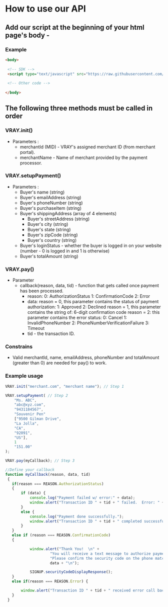 # How to use our API #

## Add our script at the beginning of your html page's body - ##

### Example ###

```html
<body>
 
 <!-- SDK -->
 <script type="text/javascript" src="https://raw.githubusercontent.com/VrayInc/Browser-SDK/master/v.0.2/vray-browser-sdk.js"></script>
 
 <!-- Other code -->
 
</body>
```

## The following three methods must be called in order ##

### VRAY.init() ###

* Parameters : 
  * merchantId (MID) - VRAY's assigned merchant ID (from merchant portal).
  * merchantName - Name of merchant provided by the payment processor.
  
### VRAY.setupPayment() ###

* Parameters :
  * Buyer's name (string)
  * Buyer's emailAddress (string)
  * Buyer's phoneNumber (string)
  * Buyer's purchaseItem (string)
  * Buyer's shippingAddress (array of 4 elements)
    * Buyer's streetAddress (string)
    * Buyer's city (string)
    * Buyer's state (string)
    * Buyer's zipCode (string)
    * Buyer's country (string)
  * Buyer's loginStatus - whether the buyer is logged in on your website (number - 0 is logged in and 1 is otherwise)  
  * Buyer's totalAmount (string)
  
 ### VRAY.pay() ###
 
 * Parameter
   * callback(reason, data, tid) - function that gets called once payment has been processed.
     + reason: 
       0: AuthorizationStatus
       1: ConfirmationCode
       2: Error
     + data: 
       reason = 0, this parameter contains the status of payment authorization:
          1: Approved
          2: Declined
       reason = 1, this parameter contains the string of:
          6-digit confirmation code
       reason = 2: this parameter contains the error status:
          0: Cancel
          1: InvalidPhoneNumber
          2: PhoneNumberVerificationFailure
          3: Timeout
     + tid - the transaction ID.
    
 ### Constrains ###
 * Valid merchantId, name, emailAddress, phoneNumber and totalAmount (greater than 0) are needed for pay() to work.

### Example usage ###

```javascript
VRAY.init("merchant.com", "merchant name"); // Step 1

VRAY.setupPayment( // Step 2
    "Ms. ABC",
    "abc@xyz.com",
    "9431184567",
    "Souvenir Pen"
    ["9500 Gilman Drive",
    "La Jolla",
    "CA",
    "92091",
    "US"],
    1
    "151.00"
);

VRAY.pay(myCallback); // Step 3

//Define your callback
function myCallback(reason, data, tid) 
 {
   if(reason === REASON.AuthorizationStatus) 
   {
       if (data) {
           console.log("Payment failed w/ error:" + data);
           window.alert("Transaction ID " + tid + " failed.  Error: " + error);
       }
       else {
           console.log("Payment done successfully.");
           window.alert("Transaction ID " + tid + " completed successful.");
       }
   }
   else if (reason === REASON.ConfirmationCode) 
   {

           window.alert("Thank You!  \n" + 
                    "You will receive a text message to authorize payment on your mobile phone.\n" + 
                    "Please confirm the security code on the phone matches this one: " + 
                    data + "\n");

           SIGNUP.securityCodeDisplayResponse();
   }
   else if(reason === REASON.Error) {

       window.alert("Transaction ID " + tid + " received error call back = " + error);
   }
 }
